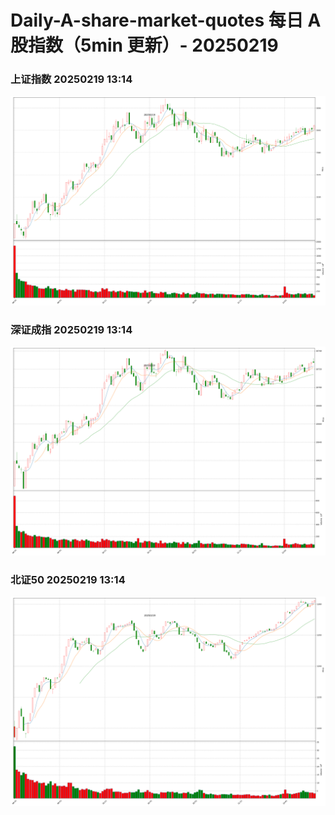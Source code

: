 
# Daily-A-share-market-quotes 每日 A 股指数（5min 更新）- 20250219

### 上证指数 20250219 13:14
![](./fig/2025/2/20250219-sh000001.png)

### 深证成指 20250219 13:14
![](./fig/2025/2/20250219-sz399001.png)

### 北证50 20250219 13:14
![](./fig/2025/2/20250219-bj899050.png)
